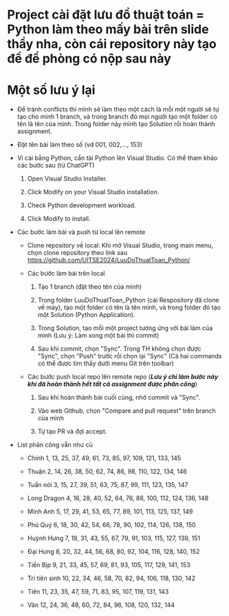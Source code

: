 # Project cài đặt lưu đồ thuật toán = Python làm theo mấy bài trên slide thầy nha, còn cái repository này tạo để đề phòng có nộp sau này
# Một số lưu ý lại

- Để tránh conflicts thì mình sẽ làm theo một cách là mỗi một người sẽ tự tạo cho mình 1 branch, và trong branch đó mọi người tạo một folder có tên là tên của mình. Trong folder này mình tạo Solution rồi hoàn thành assignment.

- Đặt tên bài làm theo số (vd 001, 002,..., 153)

- Vì cài bằng Python, cần tải Python lên Visual Studio. Có thể tham khảo các bước sau (từ ChatGPT)
    1. Open Visual Studio Installer.

    2. Click Modify on your Visual Studio installation.

    3. Check Python development workload.

    4. Click Modify to install.

- Các bước làm bài và push từ local lên remote
    + Clone repository về local: Khi mở Visual Studio, trong main menu, chọn clone repository theo link sau https://github.com/UITSE2024/LuuDoThuatToan_Python/
    
    + Các bước làm bài trên local
        1. Tạo 1 branch (đặt theo tên của mình)

        2. Trong folder LuuDoThuatToan_Python (cái Respository đã clone về máy), tạo một folder có tên là tên mình, và trong folder đó tạo một Solution (Python Application).

        3. Trong Solution, tạo mỗi một project tương ứng với bài làm của mình (Lưu ý: Làm xong một bài thì commit)

        4. Sau khi commit, chọn "Sync". Trong TH không chọn được "Sync", chọn "Push" trước rồi chọn lại "Sync" (Cả hai commands có thể được tìm thấy dưới menu Git trên toolbar)
    
    + Các bước push local repo lên remote repo (***Lưu ý chỉ làm bước này khi đã hoàn thành hết tất cả assignment được phân công***)
        1. Sau khi hoàn thành bài cuối cùng, nhớ commit và "Sync".
        
        2. Vào web Github, chọn "Compare and pull request" trên branch của mình
     
        3. Tự tạo PR và đợi accept.

- List phân công vẫn như cũ
    + Chính 1, 13, 25, 37, 49, 61, 73, 85, 97, 109, 121, 133, 145

    + Thuận 2, 14, 26, 38, 50, 62, 74, 86, 98, 110, 122, 134, 146
    
    + Tuấn nói 3, 15, 27, 39, 51, 63, 75, 87, 99, 111, 123, 135, 147
    
    + Long Dragon 4, 16, 28, 40, 52, 64, 76, 88, 100, 112, 124, 136, 148
    
    + Minh Anh 5, 17, 29, 41, 53, 65, 77, 89, 101, 113, 125, 137, 149
    
    + Phú Quý 6, 18, 30, 42, 54, 66, 78, 90, 102, 114, 126, 138, 150
    
    + Huỳnh Hưng 7, 19, 31, 43, 55, 67, 79, 91, 103, 115, 127, 139, 151
    
    + Đại Hưng 8, 20, 32, 44, 56, 68, 80, 92, 104, 116, 128, 140, 152
    
    + Tiến Bịp 9, 21, 33, 45, 57, 69, 81, 93, 105, 117, 129, 141, 153
    
    + Trí tiên sinh 10, 22, 34, 46, 58, 70, 82, 94, 106, 118, 130, 142
    
    + Tiên 11, 23, 35, 47, 59, 71, 83, 95, 107, 119, 131, 143
    
    + Vân 12, 24, 36, 48, 60, 72, 84, 96, 108, 120, 132, 144
